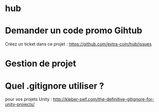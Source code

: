 hub
===

Demander un code promo Gihtub
===

Créez un ticket dans ce projet : https://github.com/extra-coin/hub/issues


Gestion de projet
===

Quel .gitignore utiliser ?
====

pour vos projets Unity : http://kleber-swf.com/the-definitive-gitignore-for-unity-projects/

